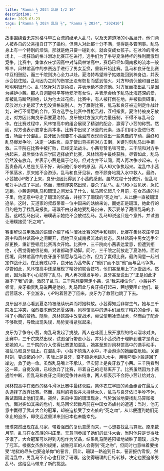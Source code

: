 ```yaml
---
title: "Ranma ½ 2024 乱马 1/2 10"
description: ""
date: 2025-03-23
tags: ["Ranma ½ 2024 乱马 ½", "Ranma ½ 2024", "202410"]
---
```


故事围绕着无差别格斗早乙女流的继承人乱马，以及天道道场的小茜展开，他们两人被各自的父亲擅自订下了婚约，但两人对此都十分不满，觉得是多管闲事。乱马身上有一个特别的烦恼，那就是他只要一碰到水，就会变成女孩子。在冰冷的滑冰场上，一场狂热的格斗滑冰比赛正在进行，选手们为了争夺夏洛特杯的胜利而激烈竞争。比赛中，集体农庄学园高中对阵风林馆高中，赛场已经如同南极的流冰一般寒冷。风林馆高中的参赛选手进行了男女互换，重新开始比赛。乱马和良牙在比赛中互相鼓励，而三千院则决心全力以赴。夏洛特希望辫子姑娘能回到梓身边，并表示会接住她。乱马因为之前的伤害还没有恢复而感到恼火，对方却调侃他和自己接吻明明很开心。乱马怒斥对方是色狼，并表示绝不原谅他。对方反而指出乱马是因为嫉妒小茜。那人自诩能够平等地爱所有女性，并表示会给予乱马比海还深的爱，却被乱马断然拒绝，认为他太过花痴。比赛中，有人被打倒在地，并被指责碍事，反驳对方才是起了大包没资格说别人。为了赢得比赛，乱马和良牙被迫制定作战计划，进行不情愿的合作。双方选手在比赛中唇枪舌战，互相指责。夏洛特被良牙放走，对方因此向良牙索要夏洛特。良牙被对方强大的力量压制，不得不与乱马合作。在比赛过程中，风林馆高中的组合展现了精湛的配合，赢得了小茜的称赞。然而，对方也表示要拿出真本事。比赛中出现了冰壶的元素，选手们用冰壶进行攻击，场面十分混乱。良牙因为想要在小茜面前表现而做出一些愚蠢的举动，最终和乱马爆发争吵，决定一决胜负。良牙使出背摔将对方击倒，关键时刻乱马出手相救。三千院在比赛中被打败，已经无法战斗。小茜夸赞毛毯可爱，三千院和对方争执起来，最后集体农庄学园选择放弃比赛，风林馆高中最终获胜。尽管如此，乱马仍然没有放弃，并表示小茜是属于他的。但对方并不认同，两人再次争吵起来。小茜责备两人总是关系不好，询问他们争吵的原因，两人却又争执起来。混乱中小茜不慎落水，原来她不会游泳。乱马和良牙见状，奋不顾身地跳入水中救人。最终，小茜被小P救了上来，良牙也因此得到了小茜的感谢。虽然过程十分波折，但乱马和对手达成了平局。然而，珊璞却突然出现，要杀了乱马。乱马和小茜见状，急忙逃跑。小茜询问乱马和珊璞之间发生了什么，乱马回忆起几个月前，在女杰族的村子里，他无意中夺走了珊璞的奖品，并接下了珊璞的“死之吻”，从此便一直被珊璞追杀。这时，天道家的叔叔带着一位中国来的姑娘来访，而她正是珊璞，她此行的目的是为了找乱马报仇。珊璞不由分说地要乱马出来，表示要杀了藏匿乱马的小茜。这时乱马出现，珊璞表示她绝不会放过乱马。乱马却说这只是个意外，并试图让珊璞接受“死之吻”。

赛事解说员用激昂的语调介绍了格斗溜冰比赛的选手和规则，比赛在集体农庄学园高中和风林馆高中之间展开，场地已变成南极流冰的状态。风林馆高中男女选手全部更换，重新整顿后比赛再次开始。比赛中，三千院向小茜表达爱意，但遭到拒绝，小茜觉得他很花痴，对谁都动手动脚。同时，三千院之前放走了夏洛特。面对困境，风林馆高中的良牙虽不情愿与乱马合作，但为了赢得比赛，最终同意一起制定作战计划。在比赛过程中，良牙因为茜夸奖了“他们”而不是“他”而与乱马争执。尽管如此，风林馆高中还是展现了精妙的联合技巧，他们甚至用上了冰壶战术。然而，因为茜不小心妨碍了乱马，两人再次爆发争吵，良牙甚至说出了“正是如此才赢不了我”的话，激怒了乱马。三千院想要带走小茜，说“我来接住你”，小茜并不领情。良牙指责乱马说茜是他的，乱马因此与良牙扭打起来，茜想要阻止他们。最后茜落水，不会游泳，小P叼着茜游了回来，良牙为了救茜也跳了下去。

良牙因不忍心看到夏洛特被继续玩弄而将她释放。小茜得知后非常生气，她与三千院发生冲突，强烈要求他交还夏洛特。风林馆高中的选手们展现了精彩的合作，赢得了小茜的赞扬。随后，风林馆高中改变战术，尝试使用冰壶战术，然而由于配合不够默契，导致出现失误，局势变得紧张起来。

良牙为了争夺小茜，向乱马发起了挑战，两人在冰面上展开激烈的格斗溜冰对决。比赛中，三千院突然出现，试图强行带走小茜，并对小茜说终于理解到谁才是真正爱她的人。三千院的介入使得比赛更加混乱，她甚至想对风林馆高中的选手动手，被乱马和良牙阻止。在混乱中，小茜不慎落入水中，不会游泳的她面临危险。关键时刻，变成猪的小P，实际上是良牙，奋不顾身地跳入水中，用嘴叼着小茜游回了岸边，救了她一命。虽然乱马嘴上不承认，但实际上是良牙救了小茜。三千院看到这一幕，自觉没趣，已经放弃了比赛，带着自己的毛毯离开了。比赛虽然因为小茜遇险中断，但乱马和良牙之间的竞争并未结束，两人都表示不会将小茜让给对方。

风林馆高中在激烈的格斗滑冰比赛中最终获胜，集体农庄学园的黄金组合在最后关头选择了放弃比赛。然而，胜利的喜悦并未持续太久，乱马与良牙依旧争吵不休，茜试图阻止他们无果。突然，来自中国的珊璞现身，气势汹汹地要找乱马算账报仇。面对突如其来的危机，乱马回忆起数月前在中国女杰族村的遭遇：当时，他无意中赢得了武斗大会的冠军，却被迫接受了女杰族的“死之吻”，从此便遭到她们无休止的追杀，即使远渡重洋来到日本也未能幸免。

珊璞突然出现在乱马家，带着强烈的复仇意愿而来，一心想要找乱马算账。原来数月前，乱马在女杰族的村庄里，无意间参加了她们的武斗大会，当时他只是觉得肚子饿了。大会冠军可以得到肉包作为奖品，结果乱马阴差阳错地战胜了珊璞，成为了冠军。根据女杰族的规矩，战胜冠军的人会得到“死之吻”，但同时也意味着要接受“地狱的尽头也要追杀你”的誓言。因此，珊璞一路追到日本，誓要报仇雪恨。然而混乱中，男乱马不小心也打败了珊璞，这使得珊璞的目标转移，决定也要追杀男乱马，这给乱马带来了新的挑战。